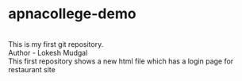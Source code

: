 # apnacollege-demo
<br>
This is my first git repository.
<br>
Author - Lokesh Mudgal
<br>
This first repository shows a new html file which has a login page for restaurant site

